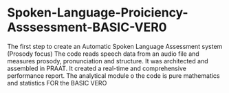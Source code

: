 # Spoken-Language-Proiciency-Asssessment-BASIC-VER0
The first step to create an Automatic Spoken Language Assessment system (Prosody focus)
The code reads speech data from an audio file and measures prosody, pronunciation and structure. It was architected and assembled in PRAAT. 
It created a real-time and comprehensive performance report. 
The analytical module o the code is pure mathematics and statistics FOR the BASIC VERO
